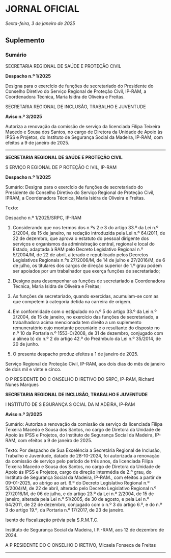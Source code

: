 # JORNAL OFICIAL

###### Sexta-feira, 3 de janeiro de 2025

## **Suplemento**

### **Sumário**

SECRETARIA REGIONAL DE SAÚDE E PROTEÇÃO CIVIL

**Despacho n.º 1/2025**

Designa para o exercício de funções de secretariado do Presidente do Conselho
Diretivo do Serviço Regional de Proteção Civil, IP-RAM, a Coordenadora Técnica,
Maria Isidra de Oliveira e Freitas.

SECRETARIA REGIONAL DE INCLUSÃO, TRABALHO E JUVENTUDE

**Aviso n.º 3/2025**

Autoriza a renovação da comissão de serviço da licenciada Filipa Teixeira Macedo e
Sousa dos Santos, no cargo de Diretora da Unidade de Apoio às IPSS e Projetos, do
Instituto de Segurança Social da Madeira, IP-RAM, com efeitos a 9 de janeiro de 2025.




---

**SECRETARIA REGIONAL DE SAÚDE E PROTEÇÃO CIVIL**


S ERVIÇO R EGIONAL DE P ROTEÇÃO C IVIL, IP-RAM


**Despacho n.º 1/2025**

Sumário:
Designa para o exercício de funções de secretariado do Presidente do Conselho Diretivo do Serviço Regional de Proteção Civil, IPRAM, a Coordenadora Técnica, Maria Isidra de Oliveira e Freitas.

Texto:

Despacho n.º 1/2025/SRPC, IP-RAM

1. Considerando que nos termos dos n.ºs 2 e 3 do artigo 33.º da Lei n.º 2/2004, de 15 de janeiro, na redação introduzida
pela Lei n.º 64/2011, de 22 de dezembro, que aprova o estatuto do pessoal dirigente dos serviços e organismos da
administração central, regional e local do Estado, adaptada à RAM pelo Decreto Legislativo Regional n.º 5/2004/M,
de 22 de abril, alterado e republicado pelos Decretos Legislativos Regionais n.ºs 27/2006/M, de 14 de julho e
27/2016/M, de 6 de julho, os titulares dos cargos de direção superior de 1.º grau podem ser apoiados por um
trabalhador que exerça funções de secretariado;

2. Designo para desempenhar as funções de secretariado a Coordenadora Técnica, Maria Isidra de Oliveira e Freitas;

3. As funções de secretariado, quando exercidas, acumulam-se com as que competem à categoria detida na carreira de
origem.

4. Em conformidade com o estipulado no n.º 5 do artigo 33.º da Lei n.º 2/2004, de 15 de janeiro, no exercício das
funções de secretariado, a trabalhadora acima mencionada tem direito a um suplemento remuneratório cujo montante
pecuniário é o resultante do disposto no n.º 10 da Portaria n.º 1553-C/2008, de 31 de dezembro, conjugado com a
alínea b) do n.º 2 do artigo 42.º do Preâmbulo da Lei n.º 35/2014, de 20 de junho.

5. O presente despacho produz efeitos a 1 de janeiro de 2025.

Serviço Regional de Proteção Civil, IP-RAM, aos dois dias do mês de janeiro de dois mil e vinte e cinco.

O P RESIDENTE DO C ONSELHO D IRETIVO DO SRPC, IP-RAM, Richard Nunes Marques


**SECRETARIA REGIONAL DE INCLUSÃO, TRABALHO E JUVENTUDE**


I NSTITUTO DE S EGURANÇA S OCIAL DA M ADEIRA, IP-RAM


**Aviso n.º 3/2025**

Sumário:
Autoriza a renovação da comissão de serviço da licenciada Filipa Teixeira Macedo e Sousa dos Santos, no cargo de Diretora da Unidade
de Apoio às IPSS e Projetos, do Instituto de Segurança Social da Madeira, IP-RAM, com efeitos a 9 de janeiro de 2025.

Texto:
Por despacho de Sua Excelência a Secretária Regional de Inclusão, Trabalho e Juventude, datado de 28-10-2024, foi
autorizada a renovação da comissão de serviço pelo período de três anos, da licenciada Filipa Teixeira Macedo e Sousa dos
Santos, no cargo de Diretora da Unidade de Apoio ás IPSS e Projetos, cargo de direção intermédia de 2.º grau, do Instituto de
Segurança Social da Madeira, IP-RAM., com efeitos a partir de 09-01-2025, ao abrigo ao art. 6.º do Decreto Legislativo
Regional n.º 5/2004/M, de 22 de abril, alterado pelo Decreto Legislativo Regional n.º 27/2016/M, de 06 de julho, e do artigo
23.º da Lei n.º 2/2004, de 15 de janeiro, alterada pela Lei n.º 51/2005, de 30 de agosto, e pela Lei n.º 64/2011, de 22 de
dezembro, conjugado com o n.º 3 do artigo 6.º, e do n.º 3 do artigo 19.º, da Portaria n.º 17/2017, de 23 de janeiro.


Isento de fiscalização prévia pela S.R.M.T.C.

Instituto de Segurança Social da Madeira, I.P.-RAM, aos 12 de dezembro de 2024.

A P RESIDENTE DO C ONSELHO D IRETIVO, Micaela Fonseca de Freitas




---
